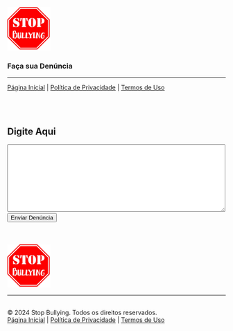 <!DOCTYPE html>
<html lang="pt-br">
<head>
    <meta charset="UTF-8">
    <meta name="viewport" content="width=device-width, initial-scale=1.0">
    <title>Stop Bullying</title>
    <link rel="stylesheet" type="text/css" href="style.css"/>
</head>
<body>
    <div class="header">
        <div class="container">
        <img src="image.png" width="100" height="100"/>
        <h3>Faça sua Denúncia</h3>
        </div>
        <hr>
        <div class="footer-links">
            <a href="#"><font style="vertical-align: inherit;"><font style="vertical-align: inherit;">Página Inicial</font></font></a><font style="vertical-align: inherit;"><font style="vertical-align: inherit;"> |
            <a href="politica.html"><font style="vertical-align: inherit;"><font style="vertical-align: inherit;">Política de Privacidade</font></font></a><font style="vertical-align: inherit;"><font style="vertical-align: inherit;"> |
             </font></font><a href="termos.html"><font style="vertical-align: inherit;"><font style="vertical-align: inherit;">Termos de Uso</font></font></a><font style="vertical-align: inherit;"><font style="vertical-align: inherit;"> 
        </div>
    </div>
      <br>
      <br>
      <br>
      <form class="texto" method="post" action="https://api.sheetmonkey.io/form/6WV7Un6bHw1XWWrG4ttfm3">
        <h2>Digite Aqui</h2>
        <textarea name="texto" id="texto" cols="60" rows="10" class="textarea"></textarea>
        <br>
        <button>Enviar Denúncia</button>
      </form>
      <br>
      <br>
      <br>
      <footer class="footer">
        <div class="header">
            <div class="container">
            <img src="image.png" width="100" height="100"/>
            </div>
        </div>
        <hr>
        <br>
        <div class="container">
          <div class="copyright"><font style="vertical-align: inherit;"><font style="vertical-align: inherit;">
            © </font></font><span id="current-year"><font style="vertical-align: inherit;"><font style="vertical-align: inherit;">2024</font></font></span><font style="vertical-align: inherit;"><font style="vertical-align: inherit;"> Stop Bullying. Todos os direitos reservados.
          </font></font></div>
          <div class="footer-links">
            <a href="#"><font style="vertical-align: inherit;"><font style="vertical-align: inherit;">Página Inicial</font></font></a><font style="vertical-align: inherit;"><font style="vertical-align: inherit;"> |
            <a href="politica.html"><font style="vertical-align: inherit;"><font style="vertical-align: inherit;">Política de Privacidade</font></font></a><font style="vertical-align: inherit;"><font style="vertical-align: inherit;"> |
             </font></font><a href="termos.html"><font style="vertical-align: inherit;"><font style="vertical-align: inherit;">Termos de Uso</font></font></a><font style="vertical-align: inherit;"><font style="vertical-align: inherit;"> 
            </div>
        </div>
      </footer>
</body>
</html>
